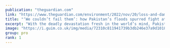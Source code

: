 ```yaml
---
publication: "theguardian.com"
link: "https://www.theguardian.com/environment/2022/nov/20/loss-and-damage-pakistan-flooding-climate-justice-cop27"
title: "‘We couldn’t fail them’: how Pakistan’s floods spurred fight at Cop for loss and damage fund"
excerpt: "With the deadly devastation fresh in the world’s mind, Pakistan pushed for damage funds with other frontline countries"
image: "https://i.guim.co.uk/img/media/72310c811941739b3db246e37a9d101825d09973/0_0_3500_2100/master/3500.jpg?width=1200&height=630&quality=85&auto=format&fit=crop&overlay-align=bottom%2Cleft&overlay-width=100p&overlay-base64=L2ltZy9zdGF0aWMvb3ZlcmxheXMvdGctZGVmYXVsdC5wbmc&enable=upscale&s=b1d810a2bcaa4a6e56de8ad1fd5e6f3c"
group: pro
rank: 1
---
```

